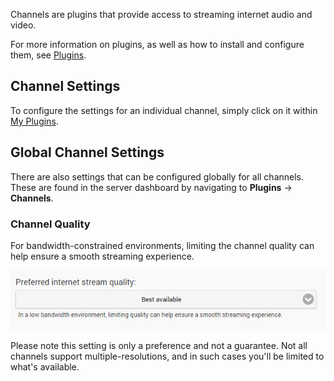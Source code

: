 Channels are plugins that provide access to streaming internet audio and video.

For more information on plugins, as well as how to install and configure them, see [Plugins](Plugins).

## Channel Settings

To configure the settings for an individual channel, simply click on it within [My Plugins](Plugins#my-plugins). 

## Global Channel Settings

There are also settings that can be configured globally for all channels. These are found in the server dashboard by navigating to **Plugins** -> **Channels**.

### Channel Quality

For bandwidth-constrained environments, limiting the channel quality can help ensure a smooth streaming experience. 

![](images/server/channels1.png)

Please note this setting is only a preference and not a guarantee. Not all channels support multiple-resolutions, and in such cases you'll be limited to what's available.
